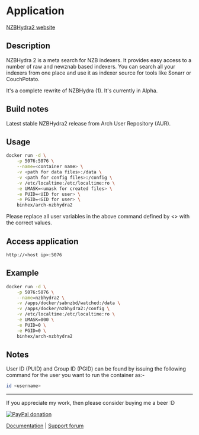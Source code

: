 # Application

[NZBHydra2 website](https://github.com/theotherp/nzbhydra2)

## Description

NZBHydra 2 is a meta search for NZB indexers. It provides easy access to a
number of raw and newznab based indexers. You can search all your indexers from
one place and use it as indexer source for tools like Sonarr or CouchPotato.

It's a complete rewrite of NZBHydra (1). It's currently in Alpha.

## Build notes

Latest stable NZBHydra2 release from Arch User Repository (AUR).

## Usage

```bash
docker run -d \
    -p 5076:5076 \
    --name=<container name> \
    -v <path for data files>:/data \
    -v <path for config files>:/config \
    -v /etc/localtime:/etc/localtime:ro \
    -e UMASK=<umask for created files> \
    -e PUID=<UID for user> \
    -e PGID=<GID for user> \
    binhex/arch-nzbhydra2
```

Please replace all user variables in the above command defined by <> with the
correct values.

## Access application

`http://<host ip>:5076`

## Example

```bash
docker run -d \
    -p 5076:5076 \
    --name=nzbhydra2 \
    -v /apps/docker/sabnzbd/watched:/data \
    -v /apps/docker/nzbhydra2:/config \
    -v /etc/localtime:/etc/localtime:ro \
    -e UMASK=000 \
    -e PUID=0 \
    -e PGID=0 \
    binhex/arch-nzbhydra2
```

## Notes

User ID (PUID) and Group ID (PGID) can be found by issuing the following command
for the user you want to run the container as:-

```bash
id <username>
```

___
If you appreciate my work, then please consider buying me a beer  :D

[![PayPal donation](https://www.paypal.com/en_US/i/btn/btn_donate_SM.gif)](https://www.paypal.com/cgi-bin/webscr?cmd=_s-xclick&hosted_button_id=MM5E27UX6AUU4)

[Documentation](https://github.com/binhex/documentation) | [Support forum](https://forums.unraid.nets/topic/64638-support-binhex-nzbhydra2/)
